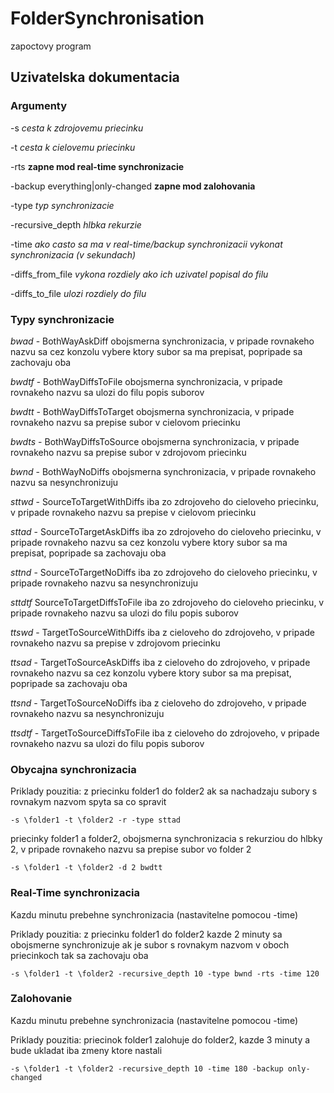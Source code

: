 # FolderSynchronisation
zapoctovy program

## Uzivatelska dokumentacia

### Argumenty

-s *cesta k zdrojovemu priecinku*

-t *cesta k cielovemu priecinku*

-rts **zapne mod real-time synchronizacie**

-backup everything|only-changed **zapne mod zalohovania**

-type *typ synchronizacie*

-recursive_depth *hlbka rekurzie*

-time *ako casto sa ma v real-time/backup synchronizacii vykonat synchronizacia (v sekundach)*

-diffs_from_file *vykona rozdiely ako ich uzivatel popisal do filu*

-diffs_to_file *ulozi rozdiely do filu*


### Typy synchronizacie

*bwad* - BothWayAskDiff obojsmerna synchronizacia, v pripade rovnakeho nazvu sa cez konzolu vybere ktory subor sa ma prepisat, popripade sa zachovaju oba

*bwdtf* - BothWayDiffsToFile obojsmerna synchronizacia, v pripade rovnakeho nazvu sa ulozi do filu popis suborov

*bwdtt* - BothWayDiffsToTarget obojsmerna synchronizacia, v pripade rovnakeho nazvu sa prepise subor v cielovom priecinku

*bwdts* - BothWayDiffsToSource obojsmerna synchronizacia, v pripade rovnakeho nazvu sa prepise subor v zdrojovom priecinku 

*bwnd* - BothWayNoDiffs obojsmerna synchronizacia, v pripade rovnakeho nazvu sa nesynchronizuju

*sttwd* - SourceToTargetWithDiffs iba zo zdrojoveho do cieloveho priecinku, v pripade rovnakeho nazvu sa prepise v cielovom priecinku

*sttad* - SourceToTargetAskDiffs iba zo zdrojoveho do cieloveho priecinku, v pripade rovnakeho nazvu sa cez konzolu vybere ktory subor sa ma prepisat, popripade sa zachovaju oba

*sttnd* - SourceToTargetNoDiffs iba zo zdrojoveho do cieloveho priecinku, v pripade rovnakeho nazvu sa nesynchronizuju
 
*sttdtf* SourceToTargetDiffsToFile iba zo zdrojoveho do cieloveho priecinku, v pripade rovnakeho nazvu sa ulozi do filu popis suborov
 
*ttswd* - TargetToSourceWithDiffs iba z cieloveho do zdrojoveho, v pripade rovnakeho nazvu sa prepise v zdrojovom priecinku

*ttsad* - TargetToSourceAskDiffs iba z cieloveho do zdrojoveho, v pripade rovnakeho nazvu sa cez konzolu vybere ktory subor sa ma prepisat, popripade sa zachovaju oba

*ttsnd* - TargetToSourceNoDiffs iba z cieloveho do zdrojoveho, v pripade rovnakeho nazvu sa nesynchronizuju

*ttsdtf* - TargetToSourceDiffsToFile iba z cieloveho do zdrojoveho, v pripade rovnakeho nazvu sa ulozi do filu popis suborov

### Obycajna synchronizacia

Priklady pouzitia:
z priecinku folder1 do folder2 ak sa nachadzaju subory s rovnakym nazvom spyta sa co spravit

	-s \folder1 -t \folder2 -r -type sttad
	
priecinky folder1 a folder2, obojsmerna synchronizacia s rekurziou do hlbky 2, v pripade rovnakeho nazvu sa prepise subor vo folder 2

	-s \folder1 -t \folder2 -d 2 bwdtt

### Real-Time synchronizacia
Kazdu minutu prebehne synchronizacia (nastavitelne pomocou -time)

Priklady pouzitia:
z priecinku folder1 do folder2 kazde 2 minuty sa obojsmerne synchronizuje ak je subor s rovnakym nazvom v oboch priecinkoch tak sa zachovaju oba

	-s \folder1 -t \folder2 -recursive_depth 10 -type bwnd -rts -time 120
	
### Zalohovanie
Kazdu minutu prebehne synchronizacia (nastavitelne pomocou -time)

Priklady pouzitia:
priecinok folder1 zalohuje do folder2, kazde 3 minuty a bude ukladat iba zmeny ktore nastali

	-s \folder1 -t \folder2 -recursive_depth 10 -time 180 -backup only-changed
